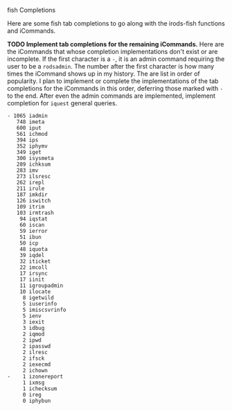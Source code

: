 fish Completions

Here are some fish tab completions to go along with the irods-fish functions and iCommands.

__TODO Implement tab completions for the remaining iCommands.__
Here are the iCommands that whose completion implementations don't exist or are incomplete. If the
first character is a `-`, it is an admin command requiring the user to be a `rodsadmin`. The number
after the first character is how many times the iCommand shows up in my history. The are list in
order of popularity. I plan to implement or complete the implementations of the tab completions for
the iCommands in this order, deferring those marked with `-` to the end. After even the admin
commands are implemented, implement completion for `iquest` general queries.

```
- 1065 iadmin
   748 imeta
   600 iput
   561 ichmod
   394 ips
   352 iphymv
   349 iget
   300 isysmeta
   289 ichksum
   283 imv
   273 ilsresc
   262 irepl
   211 irule
   187 imkdir
   126 iswitch
   109 itrim
   103 irmtrash
    94 iqstat
    60 iscan
    59 ierror
    51 ibun
    50 icp
    48 iquota
    39 iqdel
    32 iticket
    22 imcoll
    17 irsync
    17 iinit
    11 igroupadmin
    10 ilocate
     8 igetwild
     5 iuserinfo
     5 imiscsvrinfo
     5 ienv
     3 iexit
     3 idbug
     2 iqmod
     2 ipwd
     2 ipasswd
     2 ilresc
     2 ifsck
     2 iexecmd
     2 ichown
-    1 izonereport
     1 ixmsg
     1 ichecksum
     0 ireg
     0 iphybun
```
